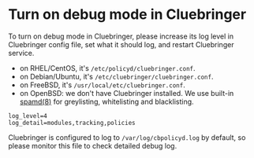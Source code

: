 # Turn on debug mode in Cluebringer

To turn on debug mode in Cluebringer, please increase its log level in
Cluebringer config file, set what it should log, and restart Cluebringer
service.

* on RHEL/CentOS, it's `/etc/policyd/cluebringer.conf`.
* on Debian/Ubuntu, it's `/etc/cluebringer/cluebringer.conf`.
* on FreeBSD, it's `/usr/local/etc/cluebringer.conf`.
* on OpenBSD: we don't have Cluebringer installed. We use built-in
  [spamd(8)](http://www.openbsd.org/cgi-bin/man.cgi/OpenBSD-current/man8/spamd.8?query=spamd)
  for greylisting, whitelisting and blacklisting.

```
log_level=4
log_detail=modules,tracking,policies
```

Cluebringer is configured to log to `/var/log/cbpolicyd.log` by default, so
please monitor this file to check detailed debug log.

